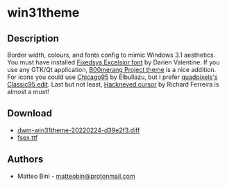 win31theme
================

Description
-----------
Border width, colours, and fonts config to mimic Windows 3.1 aesthetics.
You must have installed [Fixedsys Excelsior font](https://github.com/kika/fixedsys) by Darien Valentine.
If you use any GTK/Qt application, [B00merang Project theme](https://github.com/B00merang-Project/Windows-3.11) is a nice addition.
For icons you could use [Chicago95](https://github.com/Elbullazul/Chicago95) by Elbullazu, but I prefer [quadpixels's Classic95 edit](https://github.com/quadpixels/classic95).
Last but not least, [Hackneyed cursor](https://gitlab.com/Enthymeme/hackneyed-x11-cursors/) by Richard Ferreira is almost a must!


Download
--------
* [dwm-win31theme-20220224-d39e2f3.diff](dwm-win31theme-20220224-d39e2f3.diff)
* [fsex.ttf](fsex.ttf)

Authors
-------
* Matteo Bini - <matteobin@protonmail.com>
